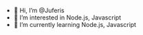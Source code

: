 - 👋 Hi, I’m @Juferis
- 👀 I’m interested in Node.js, Javascript
- 🌱 I’m currently learning Node.js, Javascript
